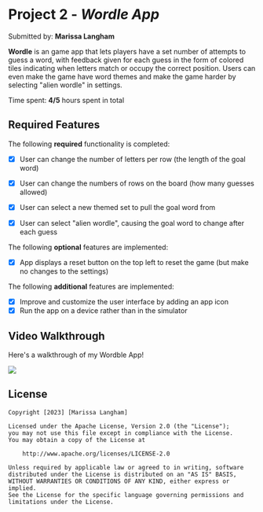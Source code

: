 # Project 2 - *Wordle App*

Submitted by: **Marissa Langham**

**Wordle** is an game app that lets players have a set number of attempts to guess a word, with feedback given for each guess in the form of colored tiles indicating when letters match or occupy the correct position. Users can even make the game have word themes and make the game harder by selecting "alien wordle" in settings.

Time spent: **4/5** hours spent in total

## Required Features

The following **required** functionality is completed:

- [X] User can change the number of letters per row (the length of the goal word)
- [X] User can change the numbers of rows on the board (how many guesses allowed)
- [X] User can select a new themed set to pull the goal word from
- [X] User can select "alien wordle", causing the goal word to change after each guess


The following **optional** features are implemented:

- [X] App displays a reset button on the top left to reset the game (but make no changes to the settings)

The following **additional** features are implemented:

- [X] Improve and customize the user interface by adding an app icon
- [X] Run the app on a device rather than in the simulator

## Video Walkthrough 

Here's a walkthrough of my Wordble App!

![](https://sendspark.com/share/d4qv7rkf48smumrl)

## License

    Copyright [2023] [Marissa Langham]

    Licensed under the Apache License, Version 2.0 (the "License");
    you may not use this file except in compliance with the License.
    You may obtain a copy of the License at

        http://www.apache.org/licenses/LICENSE-2.0

    Unless required by applicable law or agreed to in writing, software
    distributed under the License is distributed on an "AS IS" BASIS,
    WITHOUT WARRANTIES OR CONDITIONS OF ANY KIND, either express or implied.
    See the License for the specific language governing permissions and
    limitations under the License.
